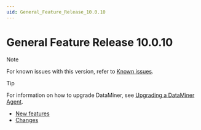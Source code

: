 ```yaml
---
uid: General_Feature_Release_10.0.10
---
```


# General Feature Release 10.0.10

> [!NOTE]
> For known issues with this version, refer to [Known issues](xref:Known_issues).

> [!TIP]
> For information on how to upgrade DataMiner, see [Upgrading a DataMiner Agent](xref:Upgrading_a_DataMiner_Agent).

- [New features](xref:General_Feature_Release_10.0.10_new_features)
- [Changes](xref:General_Feature_Release_10.0.10_changes)
